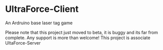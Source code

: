 # UltraForce-Client
An Ardruino base laser tag game

Please note that this project just moved to beta, it is buggy and its far from complete.
Any support is more than welcome!
This project is associate UltaForce-Server
